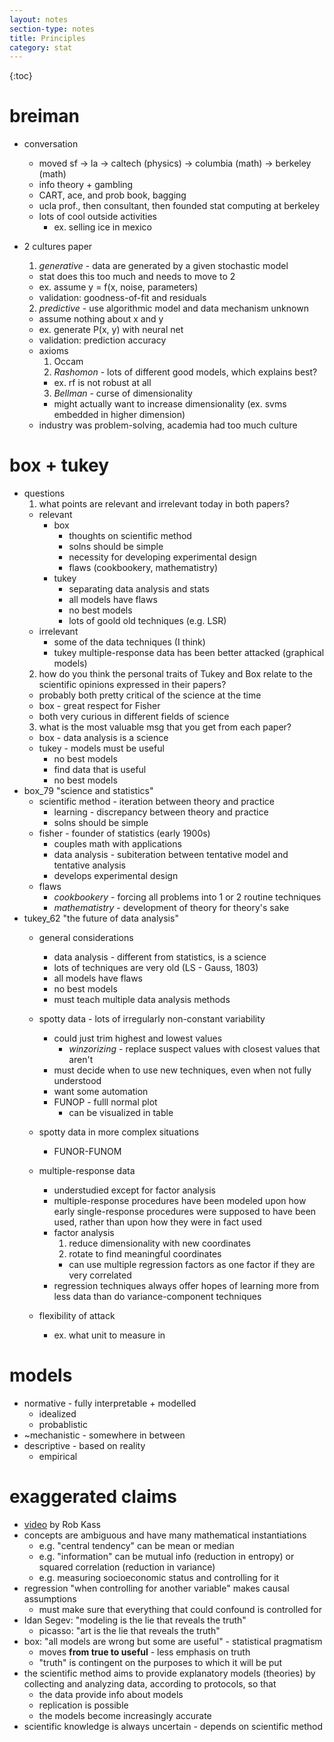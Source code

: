 ```yaml
---
layout: notes
section-type: notes
title: Principles
category: stat
---
```


{:toc}

# breiman

- conversation
  - moved sf -> la -> caltech (physics) -> columbia (math) -> berkeley (math)
  - info theory + gambling
  - CART, ace, and prob book, bagging
  - ucla prof., then consultant, then founded stat computing at berkeley
  - lots of cool outside activities
    - ex. selling ice in mexico
- 2 cultures paper
  
  1. *generative* - data are generated by a given stochastic model
    - stat does this too much and needs to move to 2
    - ex. assume y = f(x, noise, parameters)
    - validation: goodness-of-fit and residuals
  2. *predictive* - use algorithmic model and data mechanism unknown
    - assume nothing about x and y
    - ex. generate P(x, y) with neural net
    - validation: prediction accuracy
  - axioms
    1. Occam
    2. *Rashomon* - lots of different good models, which explains best?
      - ex. rf is not robust at all
    3. *Bellman* - curse of dimensionality
      - might actually want to increase dimensionality (ex. svms embedded in higher dimension)
  - industry was problem-solving, academia had too much culture


# box + tukey
- questions
  1. what points are relevant and irrelevant today in both papers? 
    - relevant
      - box
        - thoughts on scientific method
        - solns should be simple
        - necessity for developing experimental design
        - flaws (cookbookery, mathematistry)
      - tukey
        - separating data analysis and stats
        - all models have flaws
        - no best models
        - lots of goold old techniques (e.g. LSR)
    - irrelevant
      - some of the data techniques (I think)
      - tukey multiple-response data has been better attacked (graphical models)
  2. how do you think the personal traits of Tukey and Box relate to the scientific opinions expressed in their papers?
    - probably both pretty critical of the science at the time
    - box - great respect for Fisher
    - both very curious in different fields of science
  3. what is the most valuable msg that you get from each paper?
    - box - data analysis is a science
    - tukey - models must be useful
      - no best models
      - find data that is useful
      - no best models
- box_79 "science and statistics"
  - scientific method - iteration between theory and practice
    - learning - discrepancy between theory and practice
    - solns should be simple
  - fisher - founder of statistics (early 1900s)
    - couples math with applications
    - data analysis - subiteration between tentative model and tentative analysis
    - develops experimental design
  - flaws
    - *cookbookery* - forcing all problems into 1 or 2 routine techniques
    - *mathematistry* - development of theory for theory's sake
- tukey_62 "the future of data analysis"
  - general considerations
    - data analysis - different from statistics, is a science
    - lots of techniques are very old (LS - Gauss, 1803)
    - all models have flaws
    - no best models
    - must teach multiple data analysis methods
  - spotty data - lots of irregularly non-constant variability
    - could just trim highest and lowest values
      - *winzorizing* - replace suspect values with closest values that aren't
    - must decide when to use new techniques, even when not fully understood
    - want some automation
    - FUNOP - fulll normal plot
      - can be visualized in table
  - spotty data in more complex situations
    
    - FUNOR-FUNOM
  - multiple-response data
    - understudied except for factor analysis
    - multiple-response procedures have been modeled upon how early single-response procedures were supposed to have been used, rather than upon how they were in fact used
    - factor analysis
      1. reduce dimensionality with new coordinates
      2. rotate to find meaningful coordinates
      - can use multiple regression factors as one factor if they are very correlated
    - regression techniques always offer hopes of learning more from less data than do variance-component techniques
  - flexibility of attack
    
    - ex. what unit to measure in

# models

- normative - fully interpretable + modelled
  - idealized
  - probablistic
- ~mechanistic - somewhere in between
- descriptive - based on reality
  - empirical



# exaggerated claims

- [video](https://www.youtube.com/watch?time_continue=4&v=PwCyvSDkUCY&feature=emb_logo) by Rob Kass
- concepts are ambiguous and have many mathematical instantiations
  - e.g. "central tendency" can be mean or median
  - e.g. "information" can be mutual info (reduction in entropy) or squared correlation (reduction in variance)
  - e.g. measuring socioeconomic status and controlling for it
- regression "when controlling for another variable" makes causal assumptions
  - must make sure that everything that could confound is controlled for
- Idan Segev: "modeling is the lie that reveals the truth"
  - picasso: "art is the lie that reveals the truth"
- box: "all models are wrong but some are useful" - statistical pragmatism
  - moves **from true to useful** - less emphasis on truth
  - "truth" is contingent on the purposes to which it will be put
- the scientific method aims to provide explanatory models (theories) by collecting and analyzing data, according to protocols, so that
  - the data provide info about models
  - replication is possible
  - the models become increasingly accurate
- scientific knowledge is always uncertain - depends on scientific method

